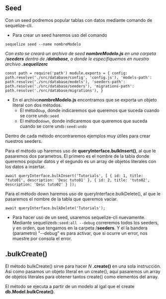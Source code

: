 ## Seed

Con un seed podremos popular tablas con datos mediante comando de sequelize-cli.

* Para crear un seed haremos uso del comando

`sequelize seed --name nombreModelo`

*Con esto se creará un archivo de seed **nombreModelo.js** en una carpeta /**seeders** dentro de /**database**, o donde le especifiquemos en nuestro archivo **.sequelizerc***

`const path = require('path') module.exports = { config: path.resolve('./src/database/config', 'config.js'), 'models-path': path.resolve('./src/database/models'), 'seeders-path': path.resolve('./src/database/seeders'), 'migrations-path': path.resolve('./src/database/migrations'), }`

* En el archivo**nombreModelo.js** encontramos que se exporta un objeto literal con dos métodos.
  * El método`up`, donde indicaremos que queremos que suceda cuando se corre un`db:seed`
  * El método`down`, donde indicaremos que queremos que suceda cuando se corre un`db:seed:undo`

Dentro de cada método encontraremos ejemplos muy útiles para crear nuestros seeders.

Para el método up haremos uso de **queryInterface.bulkInsert()**, al que le pasaremos dos parametros. El primero es el nombre de la tabla donde queremos popular datos y el segundo es un array de objetos literales con los datos a insertar.

`await queryInterface.bulkInsert('Tutorials', [ { id: 1, title: 'tuto01', description: 'Desc tuto01' }, { id: 2, title: 'tuto02', description: 'Desc tuto02' } ]);`

Para el método down haremos uso de queryInterface.bulkDelete(), al que le pasaremos el nombre de la tabla que queremos vaciar. 

`await queryInterface.bulkDelete('Tutorials');`

* Para hacer uso de un seed, usaremos sequelize-cli nuevamente. Mediante sequelize`db:seed:all --debug` correremos todos los seeders, y en orden, que tengamos en la carpeta  /**seeders**. Y el la bandera (parametro) "--debug" es para activar, que si ocurre un error, nos muestre por consola el error.

## .bulkCreate()

El método bulkCreate() sirve para hacer *N* **.create()** en una sola instrucción. Así como pasamos un objeto literal en un create(), aquí pasaremos un array de objetos literales para obtener tantos create() como elementos del array.

El método se ejecuta a partir de un modelo al igal que el create **db.Model.bulkCreate()**.
